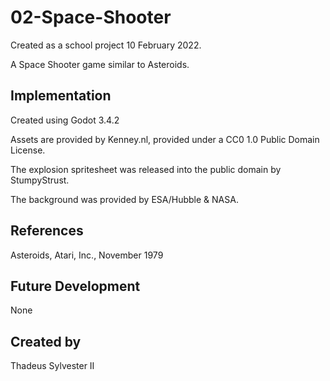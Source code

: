 # 02-Space-Shooter
Created as a school project 10 February 2022.

A Space Shooter game similar to Asteroids.
## Implementation
Created using Godot 3.4.2

Assets are provided by Kenney.nl, provided under a CC0 1.0 Public Domain License.

The explosion spritesheet was released into the public domain by StumpyStrust.

The background was provided by ESA/Hubble & NASA.
## References
Asteroids, Atari, Inc., November 1979
## Future Development
None
## Created by
Thadeus Sylvester II
